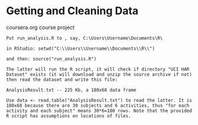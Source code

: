 Getting and Cleaning Data
=========================

coursera.org course project


    Put run_analysis.R to , say, C:\Users\Username\Documents\R\

    in RStudio: setwd("C:\\Users\\Username\\Documents\\R\\")

    and then: source("run_analysis.R")

    The latter will run the R script, it will check if directory "UCI HAR Dataset" exists (it will download and unzip the source archive if not) then read the dataset and write this file:

    AnalysisResult.txt -- 225 Kb, a 180x68 data frame

    Use data <- read.table("AnalysisResult.txt") to read the latter. It is 180x68 because there are 30 subjects and 6 activities, thus "for each activity and each subject" means 30*6=180 rows. Note that the provided R script has assumptions on locations of files.
